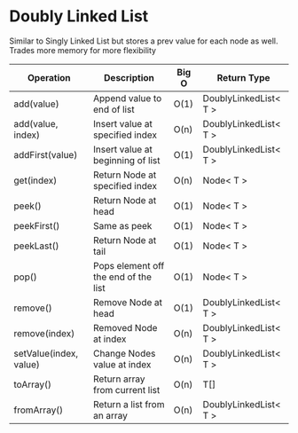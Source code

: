 # Doubly Linked List

Similar to Singly Linked List but stores a prev value for each node as well. Trades more memory for more flexibility

| Operation              | Description                          | Big O | Return Type           |
| ---------------------- | ------------------------------------ | ----- | --------------------- |
| add(value)             | Append value to end of list          | O(1)  | DoublyLinkedList< T > |
| add(value, index)      | Insert value at specified index      | O(n)  | DoublyLinkedList< T > |
| addFirst(value)        | Insert value at beginning of list    | O(1)  | DoublyLinkedList< T > |
| get(index)             | Return Node at specified index       | O(n)  | Node< T >             |
| peek()                 | Return Node at head                  | O(1)  | Node< T >             |
| peekFirst()            | Same as peek                         | O(1)  | Node< T >             |
| peekLast()             | Return Node at tail                  | O(1)  | Node< T >             |
| pop()                  | Pops element off the end of the list | O(1)  | Node< T >             |
| remove()               | Remove Node at head                  | O(1)  | DoublyLinkedList< T > |
| remove(index)          | Removed Node at index                | O(n)  | DoublyLinkedList< T > |
| setValue(index, value) | Change Nodes value at index          | O(n)  | DoublyLinkedList< T > |
| toArray()              | Return array from current list       | O(n)  | T[]                   |
| fromArray()            | Return a list from an array          | O(n)  | DoublyLinkedList< T > |

